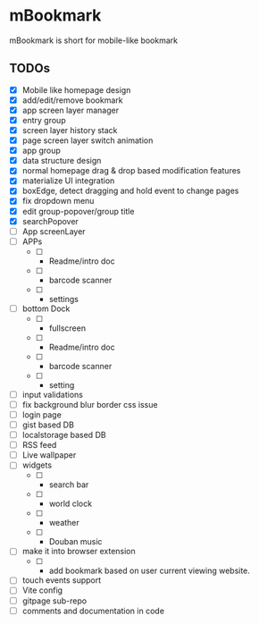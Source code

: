 # mBookmark

mBookmark is short for mobile-like bookmark

## TODOs

- [x] Mobile like homepage design
- [x] add/edit/remove bookmark
- [x] app screen layer manager
- [x] entry group
- [x] screen layer history stack
- [x] page screen layer switch animation
- [x] app group
- [x] data structure design
- [x] normal homepage drag & drop based modification features
- [x] materialize UI integration
- [x] boxEdge, detect dragging and hold event to change pages
- [x] fix dropdown menu
- [x] edit group-popover/group title
- [x] searchPopover
- [ ] App screenLayer
- [ ] APPs
  - [ ] * Readme/intro doc
  - [ ] * barcode scanner
  - [ ] * settings
- [ ] bottom Dock
  - [ ] * fullscreen
  - [ ] * Readme/intro doc
  - [ ] * barcode scanner
  - [ ] * setting
- [ ] input validations
- [ ] fix background blur border css issue
- [ ] login page
- [ ] gist based DB
- [ ] localstorage based DB
- [ ] RSS feed
- [ ] Live wallpaper
- [ ] widgets
  - [ ] * search bar
  - [ ] * world clock
  - [ ] * weather
  - [ ] * Douban music

- [ ] make it into browser extension
  - [ ] * add bookmark based on user current viewing website.
- [ ] touch events support
- [ ] Vite config
- [ ] gitpage sub-repo
- [ ] comments and documentation in code
